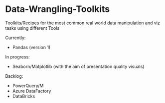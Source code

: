 # Data-Wrangling-Toolkits
Toolkits/Recipes for the most common real world data manipulation and viz tasks using different Tools

Currently: 
- Pandas (version 1)

In progress:
- Seaborn/Matplotlib (with the aim of presentation quality visuals)

Backlog:
- PowerQuery/M
- Azure DataFactory
- DataBricks
